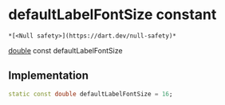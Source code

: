 


# defaultLabelFontSize constant




    *[<Null safety>](https://dart.dev/null-safety)*


[double](https://api.flutter.dev/flutter/dart-core/double-class.html) const defaultLabelFontSize
  







## Implementation

```dart
static const double defaultLabelFontSize = 16;


```







